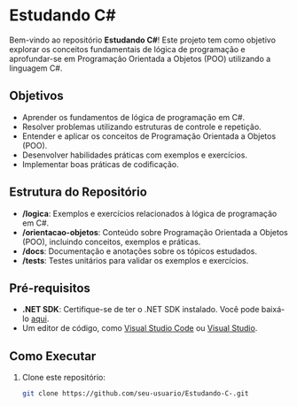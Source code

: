 # Estudando C#

Bem-vindo ao repositório **Estudando C#**! Este projeto tem como objetivo explorar os conceitos fundamentais de lógica de programação e aprofundar-se em Programação Orientada a Objetos (POO) utilizando a linguagem C#.

## Objetivos

- Aprender os fundamentos de lógica de programação em C#.
- Resolver problemas utilizando estruturas de controle e repetição.
- Entender e aplicar os conceitos de Programação Orientada a Objetos (POO).
- Desenvolver habilidades práticas com exemplos e exercícios.
- Implementar boas práticas de codificação.

## Estrutura do Repositório

- **/logica**: Exemplos e exercícios relacionados à lógica de programação em C#.
- **/orientacao-objetos**: Conteúdo sobre Programação Orientada a Objetos (POO), incluindo conceitos, exemplos e práticas.
- **/docs**: Documentação e anotações sobre os tópicos estudados.
- **/tests**: Testes unitários para validar os exemplos e exercícios.

## Pré-requisitos

- **.NET SDK**: Certifique-se de ter o .NET SDK instalado. Você pode baixá-lo [aqui](https://dotnet.microsoft.com/download).
- Um editor de código, como [Visual Studio Code](https://code.visualstudio.com/) ou [Visual Studio](https://visualstudio.microsoft.com/).

## Como Executar

1. Clone este repositório:
   ```bash
   git clone https://github.com/seu-usuario/Estudando-C-.git